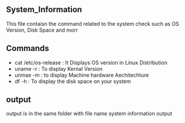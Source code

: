 ## System_Information 
This file contaisn the command related to the system check such as OS Version, Disk Space and morr 

## Commands 
- cat /etc/os-release : It Displays OS version in Linux Distribution
- uname -r : To display Kernal Version
- unmae -m : to display Machine hardware Aechitechture 
- df -h : To display the disk space on your system

## output 
output is in the same folder with file name system information output 
